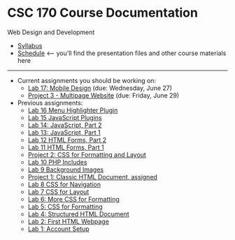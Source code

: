 # CSC 170 Course Documentation
Web Design and Development

- [Syllabus](syllabus.md)
- [Schedule](schedule.md) <– you’ll find the presentation files and other course materials here

<hr>

- Current assignments you should be working on:
  - [Lab 17: Mobile Design](lab17-mobile-design/instructions.md) (due: Wednesday, June 27)
  - [Project 3 - Multipage Website](project03-multipage-website/instructions.md) (due: Friday, June 29)
- Previous assignments:  
  - [Lab 16 Menu Highlighter Plugin](lab16-menu-highlighter/instructions.md)
  - [Lab 15 JavaScript Plugins](lab15-javascript-plugins/instructions.md)
  - [Lab 14: JavaScript, Part 2](lab14-javascript-2/instructions.md) 
  - [Lab 13: JavaScript, Part 1](lab13-javascript-1/instructions.md)
  - [Lab 12 HTML Forms, Part 2](lab12-html-forms-2/instructions.md)
  - [Lab 11 HTML Forms, Part 1](lab11-html-forms-1/instructions.md)
  - [Project 2: CSS for Formatting and Layout](project02-css-for-formatting-and-layout/instructions.md)
  - [Lab 10 PHP Includes](lab10-php-includes/instructions.md)
  - [Lab 9 Background Images](lab09-background-images/instructions.md)
  - [Project 1: Classic HTML Document, assigned](project01-classic-html-document/instructions.md) 
  - [Lab 8 CSS for Navigation](lab08-css-for-navigation/instructions.md)
  - [Lab 7 CSS for Layout](lab07-css-for-layout/instructions.md)
  - [Lab 6: More CSS for Formatting](lab06-css-for-formatting-2/instructions.md)
  - [Lab 5: CSS for Formatting](lab05-css-for-formatting-1/instructions.md)
  - [Lab 4: Structured HTML Document](lab04-structured-html-document/instructions.md) 
  - [Lab 2: First HTML Webpage](lab02-first-html-webpage/instructions.md) 
  - [Lab 1: Account Setup](lab01-account-setup/instructions.md)

